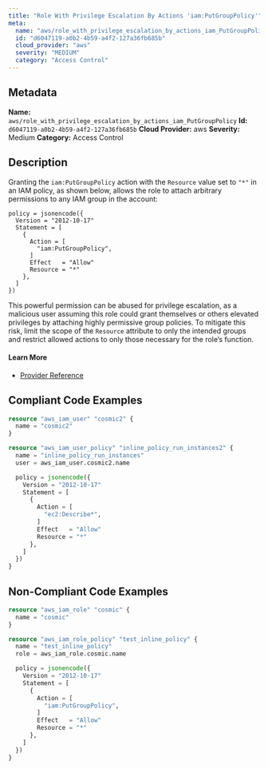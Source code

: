 ```yaml
---
title: "Role With Privilege Escalation By Actions 'iam:PutGroupPolicy'"
meta:
  name: "aws/role_with_privilege_escalation_by_actions_iam_PutGroupPolicy"
  id: "d6047119-a0b2-4b59-a4f2-127a36fb685b"
  cloud_provider: "aws"
  severity: "MEDIUM"
  category: "Access Control"
---
```

## Metadata
**Name:** `aws/role_with_privilege_escalation_by_actions_iam_PutGroupPolicy`
**Id:** `d6047119-a0b2-4b59-a4f2-127a36fb685b`
**Cloud Provider:** aws
**Severity:** Medium
**Category:** Access Control
## Description
Granting the `iam:PutGroupPolicy` action with the `Resource` value set to `"*"` in an IAM policy, as shown below, allows the role to attach arbitrary permissions to any IAM group in the account:

```
policy = jsonencode({
  Version = "2012-10-17"
  Statement = [
    {
      Action = [
        "iam:PutGroupPolicy",
      ]
      Effect   = "Allow"
      Resource = "*"
    },
  ]
})
```

This powerful permission can be abused for privilege escalation, as a malicious user assuming this role could grant themselves or others elevated privileges by attaching highly permissive group policies. To mitigate this risk, limit the scope of the `Resource` attribute to only the intended groups and restrict allowed actions to only those necessary for the role’s function.

#### Learn More

 - [Provider Reference](https://registry.terraform.io/providers/hashicorp/aws/latest/docs/resources/iam_role_policy#policy)


## Compliant Code Examples
```terraform
resource "aws_iam_user" "cosmic2" {
  name = "cosmic2"
}

resource "aws_iam_user_policy" "inline_policy_run_instances2" {
  name = "inline_policy_run_instances"
  user = aws_iam_user.cosmic2.name

  policy = jsonencode({
    Version = "2012-10-17"
    Statement = [
      {
        Action = [
          "ec2:Describe*",
        ]
        Effect   = "Allow"
        Resource = "*"
      },
    ]
  })
}

```
## Non-Compliant Code Examples
```terraform
resource "aws_iam_role" "cosmic" {
  name = "cosmic"
}

resource "aws_iam_role_policy" "test_inline_policy" {
  name = "test_inline_policy"
  role = aws_iam_role.cosmic.name

  policy = jsonencode({
    Version = "2012-10-17"
    Statement = [
      {
        Action = [
          "iam:PutGroupPolicy",
        ]
        Effect   = "Allow"
        Resource = "*"
      },
    ]
  })
}


```